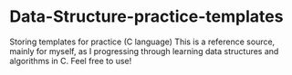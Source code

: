 # Data-Structure-practice-templates
Storing templates for practice (C language)
This is a reference source, mainly for myself, as I progressing through learning data structures and algorithms in C. Feel free to use!
